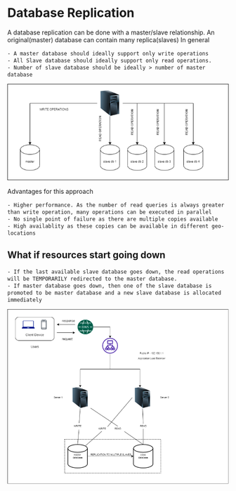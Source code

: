 # Database Replication

A database replication can be done with a master/slave relationship. An original(master) database can contain many replica(slaves)
In general
```
- A master database should ideally support only write operations
- All Slave database should ideally support only read operations. 
- Number of slave database should be ideally > number of master database
```
![Database replication](./assets/db-replication-fig1.png)

Advantages for this approach

```
- Higher performance. As the number of read queries is always greater than write operation, many operations can be executed in parallel
- No single point of failure as there are multiple copies available
- High availablity as these copies can be available in different geo-locations
```

## What if resources start going down
```
- If the last available slave database goes down, the read operations will be TEMPORARILY redirected to the master database.
- If master database goes down, then one of the slave database is promoted to be master database and a new slave database is allocated immediately
```
![Database replication with server/load balancer interaction](./assets/db-replication-fig2.png)